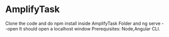 # AmplifyTask
Clone the code and do npm install inside AmplifyTask Folder and ng serve --open
It should open a localhost window
Prerequisites: Node,Angular CLI.
